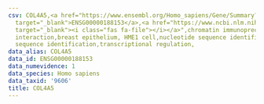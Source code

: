 ```yaml
---
csv: COL4A5,<a href="https://www.ensembl.org/Homo_sapiens/Gene/Summary?db=core;g=ENSG00000188153"
  target="_blank">ENSG00000188153</a>,<a href="https://www.ncbi.nlm.nih.gov/pubmed/22863008"
  target="_blank"><i class="fas fa-file"></i></a>",chromatin immunoprecipitation assay,direct
  interaction,breast epithelium, HME1 cell,nucleotide sequence identification,nucleotide
  sequence identification,transcriptional regulation,
data_alias: COL4A5
data_id: ENSG00000188153
data_numevidence: 1
data_species: Homo sapiens
data_taxid: '9606'
title: COL4A5
---
```

